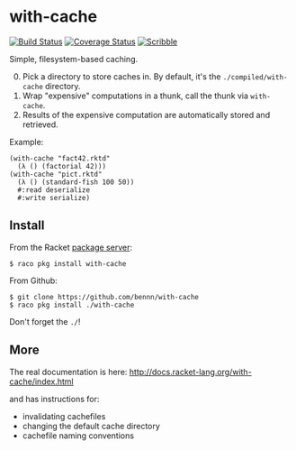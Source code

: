 with-cache
===
[![Build Status](https://travis-ci.org/bennn/with-cache.svg)](https://travis-ci.org/bennn/with-cache)
[![Coverage Status](https://coveralls.io/repos/bennn/with-cache/badge.svg?branch=master&service=github)](https://coveralls.io/github/bennn/with-cache?branch=master)
[![Scribble](https://img.shields.io/badge/Docs-Scribble-blue.svg)](http://docs.racket-lang.org/with-cache/index.html)

Simple, filesystem-based caching.

0. Pick a directory to store caches in.
   By default, it's the `./compiled/with-cache` directory.
1. Wrap "expensive" computations in a thunk, call the thunk via `with-cache`.
2. Results of the expensive computation are automatically stored and retrieved.

Example:
```
(with-cache "fact42.rktd"
  (λ () (factorial 42)))
(with-cache "pict.rktd"
  (λ () (standard-fish 100 50))
  #:read deserialize
  #:write serialize)
```


Install
---

From the Racket [package server](pkgs.racket-lang.org):

```
$ raco pkg install with-cache
```

From Github:

```
$ git clone https://github.com/bennn/with-cache
$ raco pkg install ./with-cache
```

Don't forget the `./`!


More
---

The real documentation is here:
http://docs.racket-lang.org/with-cache/index.html

and has instructions for:
- invalidating cachefiles
- changing the default cache directory
- cachefile naming conventions

